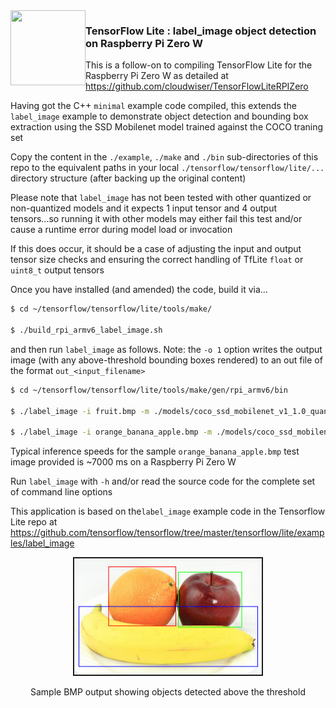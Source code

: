 <img align="left" width="120" height="120" src="https://avatars0.githubusercontent.com/u/15658638?s=200&v=4">

### TensorFlow Lite : label_image object detection on Raspberry Pi Zero W

This is a follow-on to compiling TensorFlow Lite for the Raspberry Pi Zero W as detailed at https://github.com/cloudwiser/TensorFlowLiteRPIZero

Having got the C++ `minimal` example code compiled, this extends the `label_image` example to demonstrate object detection and bounding box extraction using the SSD Mobilenet model trained against the COCO traning set

Copy the content in the `./example`, `./make` and `./bin` sub-directories of this repo to the equivalent paths in your local `./tensorflow/tensorflow/lite/...` directory structure (after backing up the original content)

Please note that `label_image` has not been tested with other quantized or non-quantized models and it expects 1 input tensor and 4 output tensors...so running it with other models may either fail this test and/or cause a runtime error during model load or invocation

If this does occur, it should be a case of adjusting the input and output tensor size checks and ensuring the correct handling of TfLite `float` or `uint8_t` output tensors

Once you have installed (and amended) the code, build it via...

```sh
$ cd ~/tensorflow/tensorflow/lite/tools/make/

$ ./build_rpi_armv6_label_image.sh
```

and then run `label_image` as follows. Note: the `-o 1` option writes the output image (with any above-threshold bounding boxes rendered) to an out file of the format `out_<input_filename>` 

```sh
$ cd ~/tensorflow/tensorflow/lite/tools/make/gen/rpi_armv6/bin

$ ./label_image -i fruit.bmp -m ./models/coco_ssd_mobilenet_v1_1.0_quant_2018_06_29/detect.tflite -l ./models/coco_ssd_mobilenet_v1_1.0_quant_2018_06_29/labelmap.txt -v 1

$ ./label_image -i orange_banana_apple.bmp -m ./models/coco_ssd_mobilenet_v1_1.0_quant_2018_06_29/detect.tflite -l ./models/coco_ssd_mobilenet_v1_1.0_quant_2018_06_29/labelmap.txt -o 1
```

Typical inference speeds for the sample `orange_banana_apple.bmp` test image provided is ~7000 ms on a Raspberry Pi Zero W

Run `label_image` with `-h` and/or read the source code for the complete set of command line options

This application is based on the`label_image` example code in the Tensorflow Lite repo at https://github.com/tensorflow/tensorflow/tree/master/tensorflow/lite/examples/label_image 
 

<p align="center">
  <img height="186px" width="300px" border="2" src="./assets/out_orange_banana_apple.bmp"/>
</p>
<p align="center">Sample BMP output showing objects detected above the threshold<p align="center">
